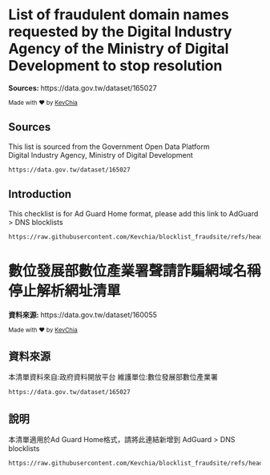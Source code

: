 <h1>List of fraudulent domain names requested by the Digital Industry Agency of the Ministry of Digital Development to stop resolution</h1>

<p>
  <strong>Sources: </strong>
 https://data.gov.tw/dataset/165027
</p>

<p>
  <sub>Made with ❤︎ by
    <a href="https://github.com/Kevchia" target="_blank">KevChia</a> 
  </sub>
</p>

</div>

## Sources

This list is sourced from the Government Open Data Platform</br>
Digital Industry Agency, Ministry of Digital Development
```
https://data.gov.tw/dataset/165027
```


## Introduction

This checklist is for Ad Guard Home format, please add this link to AdGuard > DNS blocklists
```
https://raw.githubusercontent.com/Kevchia/blocklist_fraudsite/refs/heads/main/blocklist_fraudsite
```

<h1>數位發展部數位產業署聲請詐騙網域名稱停止解析網址清單</h1>

<p>
  <strong>資料來源: </strong>
  https://data.gov.tw/dataset/160055
</p>

<p>
  <sub>Made with ❤︎ by
    <a href="https://github.com/Kevchia">KevChia</a> 
  </sub>
</p>

</div>

## 資料來源

本清單資料來自:政府資料開放平台
維護單位:數位發展部數位產業署
```
https://data.gov.tw/dataset/165027
```


## 說明

本清單適用於Ad Guard Home格式，請將此連結新增到 AdGuard > DNS blocklists
```
https://raw.githubusercontent.com/Kevchia/blocklist_fraudsite/refs/heads/main/blocklist_fraudsite
```
